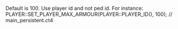 Default is 100. Use player id and not ped id. For instance: PLAYER::SET_PLAYER_MAX_ARMOUR(PLAYER::PLAYER_ID(), 100); // main_persistent.ct4